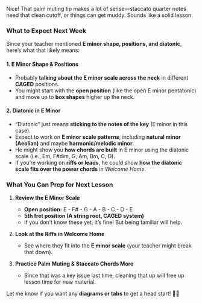 Nice! That palm muting tip makes a lot of sense—staccato quarter notes need that clean cutoff, or things can get muddy. Sounds like a solid lesson.  

### **What to Expect Next Week**  
Since your teacher mentioned **E minor shape, positions, and diatonic**, here’s what that likely means:  

#### **1. E Minor Shape & Positions**  
- Probably **talking about the E minor scale across the neck** in different **CAGED** positions.  
- You might start with the **open position** (like the open E minor pentatonic) and move up to **box shapes** higher up the neck.  

#### **2. Diatonic in E Minor**  
- “Diatonic” just means **sticking to the notes of the key** (E minor in this case).  
- Expect to work on **E minor scale patterns**, including **natural minor (Aeolian)** and maybe **harmonic/melodic minor**.  
- He might show you **how chords are built** in E minor using the diatonic scale (i.e., Em, F#dim, G, Am, Bm, C, D).  
- If you’re working on **riffs or leads**, he could show **how the diatonic scale fits over the power chords** in *Welcome Home*.  

### **What You Can Prep for Next Lesson**  
1. **Review the E Minor Scale**  
   - **Open position:** E - F# - G - A - B - C - D - E  
   - **5th fret position (A string root, CAGED system)**  
   - If you don’t know these yet, it’s fine! But being familiar will help.  

2. **Look at the Riffs in Welcome Home**  
   - See where they fit into the **E minor scale** (your teacher might break that down).  

3. **Practice Palm Muting & Staccato Chords More**  
   - Since that was a key issue last time, cleaning that up will free up lesson time for new material.  

Let me know if you want any **diagrams or tabs** to get a head start! 🎸🔥
